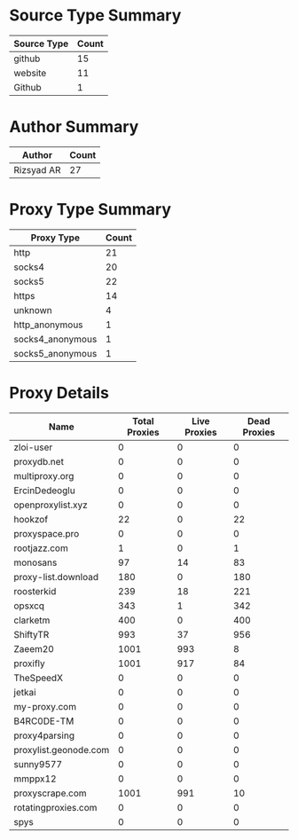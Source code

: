 # Source Type Summary

| Source Type | Count |
|-------------|-------|
| github | 15 |
| website | 11 |
| Github | 1 |


# Author Summary

| Author | Count |
|--------|-------|
| Rizsyad AR | 27 |


# Proxy Type Summary

| Proxy Type | Count |
|------------|-------|
| http | 21 |
| socks4 | 20 |
| socks5 | 22 |
| https | 14 |
| unknown | 4 |
| http_anonymous | 1 |
| socks4_anonymous | 1 |
| socks5_anonymous | 1 |


# Proxy Details

| Name | Total Proxies | Live Proxies | Dead Proxies |
|------|---------------|--------------|---------------|
| zloi-user | 0 | 0 | 0 |
| proxydb.net | 0 | 0 | 0 |
| multiproxy.org | 0 | 0 | 0 |
| ErcinDedeoglu | 0 | 0 | 0 |
| openproxylist.xyz | 0 | 0 | 0 |
| hookzof | 22 | 0 | 22 |
| proxyspace.pro | 0 | 0 | 0 |
| rootjazz.com | 1 | 0 | 1 |
| monosans | 97 | 14 | 83 |
| proxy-list.download | 180 | 0 | 180 |
| roosterkid | 239 | 18 | 221 |
| opsxcq | 343 | 1 | 342 |
| clarketm | 400 | 0 | 400 |
| ShiftyTR | 993 | 37 | 956 |
| Zaeem20 | 1001 | 993 | 8 |
| proxifly | 1001 | 917 | 84 |
| TheSpeedX | 0 | 0 | 0 |
| jetkai | 0 | 0 | 0 |
| my-proxy.com | 0 | 0 | 0 |
| B4RC0DE-TM | 0 | 0 | 0 |
| proxy4parsing | 0 | 0 | 0 |
| proxylist.geonode.com | 0 | 0 | 0 |
| sunny9577 | 0 | 0 | 0 |
| mmppx12 | 0 | 0 | 0 |
| proxyscrape.com | 1001 | 991 | 10 |
| rotatingproxies.com | 0 | 0 | 0 |
| spys | 0 | 0 | 0 |
